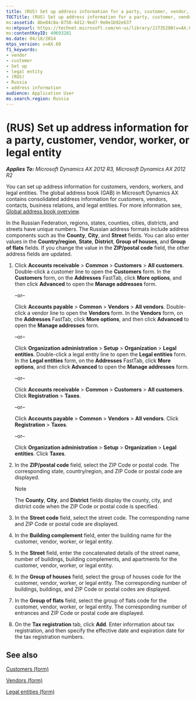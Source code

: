 ```yaml
---
title: (RUS) Set up address information for a party, customer, vendor, worker, or  legal entity
TOCTitle: (RUS) Set up address information for a party, customer, vendor, worker, or  legal entity
ms:assetid: 8be84c8a-8758-4d12-9ed7-9e0e1b92e637
ms:mtpsurl: https://technet.microsoft.com/en-us/library/JJ735280(v=AX.60)
ms:contentKeyID: 49693281
ms.date: 04/18/2014
mtps_version: v=AX.60
f1_keywords:
- vendor
- customer
- Set up
- legal entity
- (RUS)
- Russia
- address information
audience: Application User
ms.search.region: Russia
---
```


# (RUS) Set up address information for a party, customer, vendor, worker, or legal entity 


_**Applies To:** Microsoft Dynamics AX 2012 R3, Microsoft Dynamics AX 2012 R2_

You can set up address information for customers, vendors, workers, and legal entities. The global address book (GAB) in Microsoft Dynamics AX contains consolidated address information for customers, vendors, contacts, business relations, and legal entities. For more information see, [Global address book overview](global-address-book-overview.md).

In the Russian Federation, regions, states, counties, cities, districts, and streets have unique numbers. The Russian address formats include address components such as the **County**, **City**, and **Street** fields. You can also enter values in the **Country/region**, **State**, **District**, **Group of houses**, and **Group of flats** fields. If you change the value in the **ZIP/postal code** field, the other address fields are updated.

1.  Click **Accounts receivable** \> **Common** \> **Customers** \> **All customers**. Double-click a customer line to open the **Customers** form. In the **Customers** form, on the **Addresses** FastTab, click **More options**, and then click **Advanced** to open the **Manage addresses** form.
    
    –or–
    
    Click **Accounts payable** \> **Common** \> **Vendors** \> **All vendors**. Double-click a vendor line to open the **Vendors** form. In the **Vendors** form, on the **Addresses** FastTab, click **More options**, and then click **Advanced** to open the **Manage addresses** form.
    
    –or–
    
    Click **Organization administration** \> **Setup** \> **Organization** \> **Legal entities**. Double-click a legal entity line to open the **Legal entities** form. In the **Legal entities** form, on the **Addresses** FastTab, click **More options**, and then click **Advanced** to open the **Manage addresses** form.
    
    –or–
    
    Click **Accounts receivable** \> **Common** \> **Customers** \> **All customers**. Click **Registration** \> **Taxes**.
    
    –or–
    
    Click **Accounts payable** \> **Common** \> **Vendors** \> **All vendors**. Click **Registration** \> **Taxes**.
    
    –or–
    
    Click **Organization administration** \> **Setup** \> **Organization** \> **Legal entities**. Click **Taxes**.

2.  In the **ZIP/postal code** field, select the ZIP Code or postal code. The corresponding state, country/region, and ZIP Code or postal code are displayed.
    

    > [!NOTE]
    > <P>The <STRONG>County</STRONG>, <STRONG>City</STRONG>, and <STRONG>District</STRONG> fields display the county, city, and district code when the ZIP Code or postal code is specified.</P>



3.  In the **Street code** field, select the street code. The corresponding name and ZIP Code or postal code are displayed.

4.  In the **Building complement** field, enter the building name for the customer, vendor, worker, or legal entity.

5.  In the **Street** field, enter the concatenated details of the street name, number of buildings, building complements, and apartments for the customer, vendor, worker, or legal entity.

6.  In the **Group of houses** field, select the group of houses code for the customer, vendor, worker, or legal entity. The corresponding number of buildings, buildings, and ZIP Code or postal codes are displayed.

7.  In the **Group of flats** field, select the group of flats code for the customer, vendor, worker, or legal entity. The corresponding number of entrances and ZIP Code or postal code are displayed.

8.  On the **Tax registration** tab, click **Add**. Enter information about tax registration, and then specify the effective date and expiration date for the tax registration numbers.

## See also

[Customers (form)](https://technet.microsoft.com/en-us/library/aa590606\(v=ax.60\))

[Vendors (form)](https://technet.microsoft.com/en-us/library/aa592162\(v=ax.60\))

[Legal entities (form)](https://technet.microsoft.com/en-us/library/hh242860\(v=ax.60\))

  


